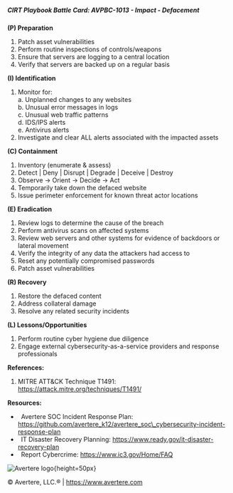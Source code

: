 ##### CIRT Playbook Battle Card: **AVPBC-1013 - Impact - Defacement**

**(P) Preparation**

1.  Patch asset vulnerabilities
2.  Perform routine inspections of controls/weapons
3.  Ensure that servers are logging to a central location
4.  Verify that servers are backed up on a regular basis

**(I) Identification**

1.  Monitor for:  
    a. Unplanned changes to any websites  
    b. Unusual error messages in logs  
    c. Unusual web traffic patterns  
    d. IDS/IPS alerts  
    e. Antivirus alerts
2.  Investigate and clear ALL alerts associated with the impacted assets

**(C) Containment**

1.  Inventory (enumerate & assess)
2.  Detect | Deny | Disrupt | Degrade | Deceive | Destroy
3.  Observe -> Orient -> Decide -> Act
4.  Temporarily take down the defaced website
5.  Issue perimeter enforcement for known threat actor locations

**(E) Eradication**

1.  Review logs to determine the cause of the breach
2.  Perform antivirus scans on affected systems
3.  Review web servers and other systems for evidence of backdoors or lateral movement
4.  Verify the integrity of any data the attackers had access to
5.  Reset any potentially compromised passwords
6.  Patch asset vulnerabilities

**(R) Recovery**

1.  Restore the defaced content
2.  Address collateral damage
3.  Resolve any related security incidents

**(L) Lessons/Opportunities**

1.  Perform routine cyber hygiene due diligence
2.  Engage external cybersecurity-as-a-service providers and response professionals

**References:**

1.  MITRE ATT&CK Technique T1491: https://attack.mitre.org/techniques/T1491/

**Resources:**

*    Avertere SOC Incident Response Plan: https://github.com/avertere_k12/avertere_soc\_cybersecurity-incident-response-plan
*    IT Disaster Recovery Planning: https://www.ready.gov/it-disaster-recovery-plan
*    Report Cybercrime: https://www.ic3.gov/Home/FAQ

![Avertere logo](https://example.com/averttere-logo.jpg){height=50px}

  
© Avertere, LLC.® | https://www.avertere.com
